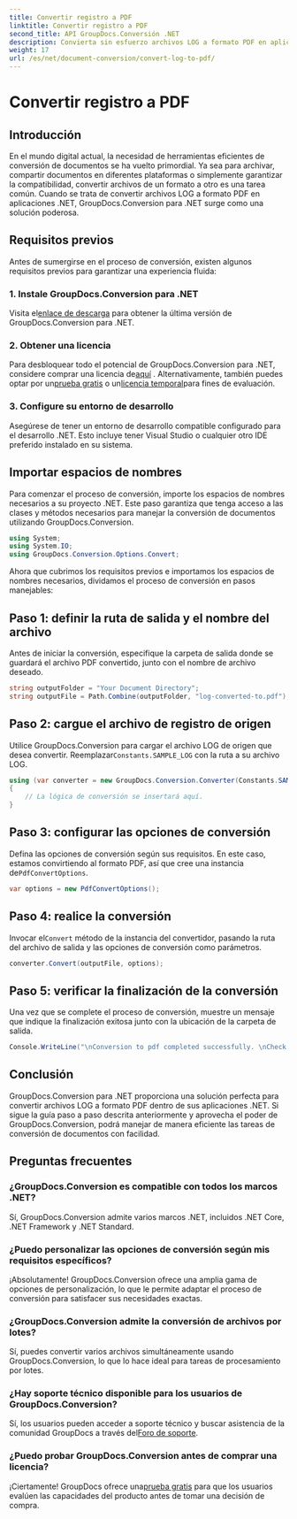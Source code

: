 ```yaml
---
title: Convertir registro a PDF
linktitle: Convertir registro a PDF
second_title: API GroupDocs.Conversión .NET
description: Convierta sin esfuerzo archivos LOG a formato PDF en aplicaciones .NET utilizando GroupDocs.Conversion para .NET. Siga nuestra guía paso a paso para la conversión de documentos.
weight: 17
url: /es/net/document-conversion/convert-log-to-pdf/
---
```


# Convertir registro a PDF

## Introducción
En el mundo digital actual, la necesidad de herramientas eficientes de conversión de documentos se ha vuelto primordial. Ya sea para archivar, compartir documentos en diferentes plataformas o simplemente garantizar la compatibilidad, convertir archivos de un formato a otro es una tarea común. Cuando se trata de convertir archivos LOG a formato PDF en aplicaciones .NET, GroupDocs.Conversion para .NET surge como una solución poderosa.
## Requisitos previos
Antes de sumergirse en el proceso de conversión, existen algunos requisitos previos para garantizar una experiencia fluida:
### 1. Instale GroupDocs.Conversion para .NET
 Visita el[enlace de descarga](https://releases.groupdocs.com/conversion/net/) para obtener la última versión de GroupDocs.Conversion para .NET.
### 2. Obtener una licencia
 Para desbloquear todo el potencial de GroupDocs.Conversion para .NET, considere comprar una licencia de[aquí](https://purchase.groupdocs.com/buy) . Alternativamente, también puedes optar por un[prueba gratis](https://releases.groupdocs.com/) o un[licencia temporal](https://purchase.groupdocs.com/temporary-license/)para fines de evaluación.
### 3. Configure su entorno de desarrollo
Asegúrese de tener un entorno de desarrollo compatible configurado para el desarrollo .NET. Esto incluye tener Visual Studio o cualquier otro IDE preferido instalado en su sistema.

## Importar espacios de nombres
Para comenzar el proceso de conversión, importe los espacios de nombres necesarios a su proyecto .NET. Este paso garantiza que tenga acceso a las clases y métodos necesarios para manejar la conversión de documentos utilizando GroupDocs.Conversion.
```csharp
using System;
using System.IO;
using GroupDocs.Conversion.Options.Convert;
```

Ahora que cubrimos los requisitos previos e importamos los espacios de nombres necesarios, dividamos el proceso de conversión en pasos manejables:
## Paso 1: definir la ruta de salida y el nombre del archivo
Antes de iniciar la conversión, especifique la carpeta de salida donde se guardará el archivo PDF convertido, junto con el nombre de archivo deseado.
```csharp
string outputFolder = "Your Document Directory";
string outputFile = Path.Combine(outputFolder, "log-converted-to.pdf");
```
## Paso 2: cargue el archivo de registro de origen
 Utilice GroupDocs.Conversion para cargar el archivo LOG de origen que desea convertir. Reemplazar`Constants.SAMPLE_LOG` con la ruta a su archivo LOG.
```csharp
using (var converter = new GroupDocs.Conversion.Converter(Constants.SAMPLE_LOG))
{
    // La lógica de conversión se insertará aquí.
}
```
## Paso 3: configurar las opciones de conversión
Defina las opciones de conversión según sus requisitos. En este caso, estamos convirtiendo al formato PDF, así que cree una instancia de`PdfConvertOptions`.
```csharp
var options = new PdfConvertOptions();
```
## Paso 4: realice la conversión
 Invocar el`Convert` método de la instancia del convertidor, pasando la ruta del archivo de salida y las opciones de conversión como parámetros.
```csharp
converter.Convert(outputFile, options);
```
## Paso 5: verificar la finalización de la conversión
Una vez que se complete el proceso de conversión, muestre un mensaje que indique la finalización exitosa junto con la ubicación de la carpeta de salida.
```csharp
Console.WriteLine("\nConversion to pdf completed successfully. \nCheck output in {0}", outputFolder);
```

## Conclusión
GroupDocs.Conversion para .NET proporciona una solución perfecta para convertir archivos LOG a formato PDF dentro de sus aplicaciones .NET. Si sigue la guía paso a paso descrita anteriormente y aprovecha el poder de GroupDocs.Conversion, podrá manejar de manera eficiente las tareas de conversión de documentos con facilidad.
## Preguntas frecuentes
### ¿GroupDocs.Conversion es compatible con todos los marcos .NET?
Sí, GroupDocs.Conversion admite varios marcos .NET, incluidos .NET Core, .NET Framework y .NET Standard.
### ¿Puedo personalizar las opciones de conversión según mis requisitos específicos?
¡Absolutamente! GroupDocs.Conversion ofrece una amplia gama de opciones de personalización, lo que le permite adaptar el proceso de conversión para satisfacer sus necesidades exactas.
### ¿GroupDocs.Conversion admite la conversión de archivos por lotes?
Sí, puedes convertir varios archivos simultáneamente usando GroupDocs.Conversion, lo que lo hace ideal para tareas de procesamiento por lotes.
### ¿Hay soporte técnico disponible para los usuarios de GroupDocs.Conversion?
 Sí, los usuarios pueden acceder a soporte técnico y buscar asistencia de la comunidad GroupDocs a través del[Foro de soporte](https://forum.groupdocs.com/c/conversion/11).
### ¿Puedo probar GroupDocs.Conversion antes de comprar una licencia?
 ¡Ciertamente! GroupDocs ofrece una[prueba gratis](https://releases.groupdocs.com/) para que los usuarios evalúen las capacidades del producto antes de tomar una decisión de compra.
